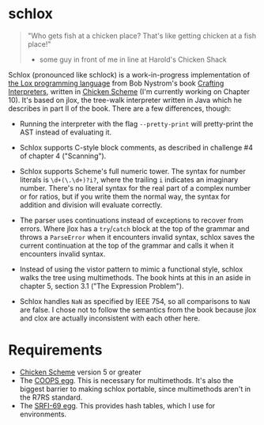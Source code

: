 # schlox

> "Who gets fish at a chicken place?  That's like getting chicken at a fish
> place!"
> - some guy in front of me in line at Harold's Chicken Shack

Schlox (pronounced like schlock) is a work-in-progress implementation of [the
Lox programming language](https://github.com/munificent/craftinginterpreters/)
from Bob Nystrom's book [Crafting
Interpreters](https://craftinginterpreters.com/), written in [Chicken
Scheme](https://call-cc.org/) (I'm currently working on Chapter 10).  It's
based on jlox, the tree-walk interpreter written in Java which he describes in
part II of the book.  There are a few differences, though:

- Running the interpreter with the flag `--pretty-print` will pretty-print the
  AST instead of evaluating it.

- Schlox supports C-style block comments, as described in challenge #4 of
  chapter 4 ("Scanning").

- Schlox supports Scheme's full numeric tower.  The syntax for number literals
  is `\d+(\.\d+)?i?`, where the trailing `i` indicates an imaginary number.
  There's no literal syntax for the real part of a complex number or for
  ratios, but if you write them the normal way, the syntax for addition and
  division will evaluate correctly.

- The parser uses continuations instead of exceptions to recover from errors.
  Where jlox has a `try`/`catch` block at the top of the grammar and throws a
  `ParseError` when it encounters invalid syntax, schlox saves the current
  continuation at the top of the grammar and calls it when it encounters
  invalid syntax.

- Instead of using the vistor pattern to mimic  a functional style, schlox
  walks the tree using multimethods.  The book hints at this in an aside in
  chapter 5, section 3.1 ("The Expression Problem").

- Schlox handles `NaN` as specified by IEEE 754, so all comparisons to `NaN`
  are false.  I chose not to follow the semantics from the book because jlox
  and clox are actually inconsistent with each other here.

# Requirements

- [Chicken Scheme](https://call-cc.org/) version 5 or greater
- The [COOPS egg](http://wiki.call-cc.org/eggref/5/coops).  This is necessary
  for multimethods.  It's also the biggest barrier to making schlox portable,
  since multimethods aren't in the R7RS standard.
- The [SRFI-69 egg](http://wiki.call-cc.org/eggref/5/srfi-69).  This provides
  hash tables, which I use for environments.
